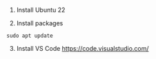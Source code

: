 1. Install Ubuntu 22

2. Install packages
```
sudo apt update
```

3. Install VS Code <https://code.visualstudio.com/>
